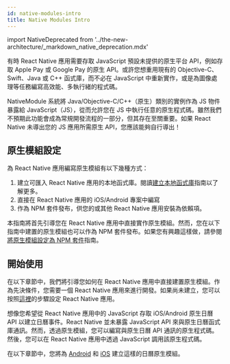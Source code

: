 ```yaml
---
id: native-modules-intro
title: Native Modules Intro
---
```


import NativeDeprecated from '../the-new-architecture/\_markdown_native_deprecation.mdx'

<NativeDeprecated />

有時 React Native 應用需要存取 JavaScript 預設未提供的原生平台 API，例如存取 Apple Pay 或 Google Pay 的原生 API。或許您想重用現有的 Objective-C、Swift、Java 或 C++ 函式庫，而不必在 JavaScript 中重新實作，或是為圖像處理等任務編寫高效能、多執行緒的程式碼。

NativeModule 系統將 Java/Objective-C/C++（原生）類別的實例作為 JS 物件暴露給 JavaScript（JS），從而允許您在 JS 中執行任意的原生程式碼。雖然我們不預期此功能會成為常規開發流程的一部分，但其存在至關重要。如果 React Native 未導出您的 JS 應用所需原生 API，您應該能夠自行導出！

## 原生模組設定

為 React Native 應用編寫原生模組有以下幾種方式：

1. 建立可匯入 React Native 應用的本地函式庫。閱讀[建立本地函式庫](local-library-setup)指南以了解更多。
2. 直接在 React Native 應用的 iOS/Android 專案中編寫
3. 作為 NPM 套件發布，供您的或其他 React Native 應用安裝為依賴項。

本指南將首先引導您在 React Native 應用中直接實作原生模組。然而，您在以下指南中建置的原生模組也可以作為 NPM 套件發布。如果您有興趣這樣做，請參閱[將原生模組設定為 NPM 套件](native-modules-setup)指南。

## 開始使用

在以下章節中，我們將引導您如何在 React Native 應用中直接建置原生模組。作為先決條件，您需要一個 React Native 應用來進行開發。如果尚未建立，您可以按照[這裡](../getting-started)的步驟設定 React Native 應用。

想像您希望從 React Native 應用中的 JavaScript 存取 iOS/Android 原生日曆 API 以建立日曆事件。React Native 並未暴露 JavaScript API 來與原生日曆函式庫通訊。然而，透過原生模組，您可以編寫與原生日曆 API 通訊的原生程式碼。然後，您可以在 React Native 應用中透過 JavaScript 調用該原生程式碼。

在以下章節中，您將為 [Android](native-modules-android) 和 [iOS](native-modules-ios) 建立這樣的日曆原生模組。
